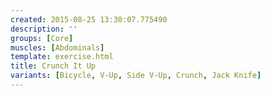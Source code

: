 ```yaml
---
created: 2015-08-25 13:30:07.775490
description: ''
groups: [Core]
muscles: [Abdominals]
template: exercise.html
title: Crunch It Up
variants: [Bicycle, V-Up, Side V-Up, Crunch, Jack Knife]
---
```

